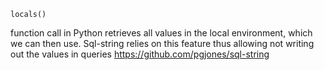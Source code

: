 
    locals()

function call in Python retrieves all values in the local environment,
which we can then use. Sql-string relies on this feature thus allowing
not writing out the values in queries 
https://github.com/pgjones/sql-string
